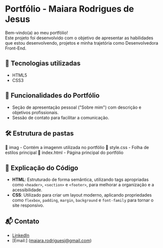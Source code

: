# Portfólio - Maiara Rodrigues de Jesus

Bem-vindo(a) ao meu portfólio!  
Este projeto foi desenvolvido com o objetivo de apresentar as habilidades que estou desenvolvendo, projetos e minha trajetória como Desenvolvedora Front-End.

## 🚀 Tecnologias utilizadas
- HTML5
- CSS3

## 🎨 Funcionalidades do Portfólio
- Seção de apresentação pessoal ("Sobre mim") com descrição e objetivos profissionais.
- Sessão de contato para facilitar a comunicação.

## 🛠️ Estrutura de pastas
📂 imag - Contém a imagenm utilizada no portfólio
📜 style.css - Folha de estilos principal 
📜 index.html - Página principal do portfólio


## 📖 Explicação do Código
- **HTML**: Estruturado de forma semântica, utilizando tags apropriadas como `<header>`, `<section>` e `<footer>`, para melhorar a organização e a acessibilidade.
- **CSS**: Utilizado para criar um layout moderno, aplicando propriedades como `flexbox`, `padding`, `margin`, `background` e `font-family` para tornar o site responsivo.

## 📬 Contato
- [LinkedIn](https://www.linkedin.com/in/maiararodriguesj) 
- [Email:] (maiara.rodriguesj@gmail.com)


